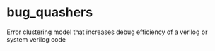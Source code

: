 # bug_quashers
Error clustering model that increases debug efficiency of a verilog or system verilog code
